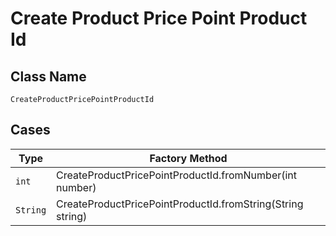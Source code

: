 
# Create Product Price Point Product Id

## Class Name

`CreateProductPricePointProductId`

## Cases

| Type | Factory Method |
|  --- | --- |
| `int` | CreateProductPricePointProductId.fromNumber(int number) |
| `String` | CreateProductPricePointProductId.fromString(String string) |

